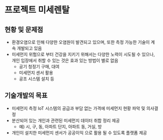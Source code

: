 # 프로젝트 미세렌탈

## 현황 및 문제점
- 환경오염으로 인해 다양한 오염원이 발견되고 있으며, 또한 측정 가능한 기술이 계속 개발되고 있음
- 미세먼지 위험으로 부터 건강을 지키기 위해서는 다양한 노력이 시도될 수 있으나, 개인 입장에서 취할 수 있는 것은 효과 있는 방법이 별로 없음
  - 공기 청정기 구매, 대여
  - 미세먼지 센서 활용 
  - 공조 시스템 설치 등

## 기술개발의 목표
- 미세먼지 측정 IoT 시스템의 공급과 부담 없는 가격에 미세먼지 현황 파악 및 의사결정
- 분산되어 있는 개인과 관련된 미세먼지 데이터 취합 정리 제공
  - 예) 시, 구, 동, 아파트 단지, 아파트 동, 거실, 방 
- 개인이 설치한 미세먼지 센서가 공공이익 으로 활용 될 수 있도록 플랫폼 제공


